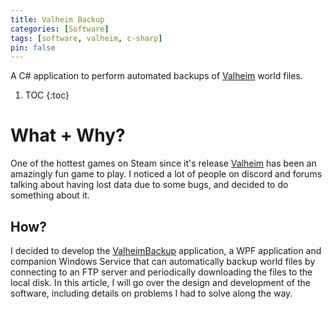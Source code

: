 ```yaml
---
title: Valheim Backup
categories: [Software]
tags: [software, valheim, c-sharp]
pin: false
---
```


A C# application to perform automated backups of [Valheim](https://store.steampowered.com/app/892970/Valheim/) world files.

1. TOC
{:toc}

# What + Why?
One of the hottest games on Steam since it's release [Valheim](https://store.steampowered.com/app/892970/Valheim/) has been an amazingly fun game to play. I noticed a lot of people on discord and forums talking about having lost data due to some bugs, and decided to do something about it.

## How?
I decided to develop the [ValheimBackup](https://github.com/slimnate/ValheimBackup) application, a WPF application and companion Windows Service that can automatically backup world files by connecting to an FTP server and periodically downloading the files to the local disk. In this article, I will go over the design and development of the software, including details on problems I had to solve along the way.